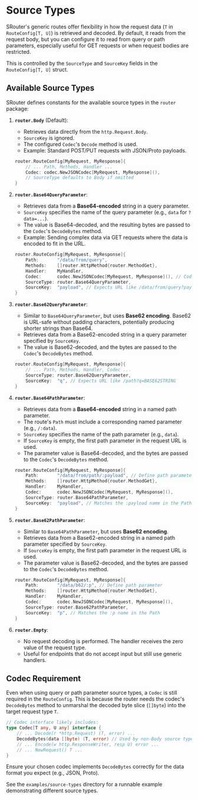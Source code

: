 # Source Types

SRouter's generic routes offer flexibility in how the request data (`T` in `RouteConfig[T, U]`) is retrieved and decoded. By default, it reads from the request body, but you can configure it to read from query or path parameters, especially useful for GET requests or when request bodies are restricted.

This is controlled by the `SourceType` and `SourceKey` fields in the `RouteConfig[T, U]` struct.

## Available Source Types

SRouter defines constants for the available source types in the `router` package:

1.  **`router.Body`** (Default):
    *   Retrieves data directly from the `http.Request.Body`.
    *   `SourceKey` is ignored.
    *   The configured `Codec`'s `Decode` method is used.
    *   Example: Standard POST/PUT requests with JSON/Proto payloads.

    ```go
    router.RouteConfig[MyRequest, MyResponse]{
        // ... Path, Methods, Handler ...
        Codec: codec.NewJSONCodec[MyRequest, MyResponse](),
        // SourceType defaults to Body if omitted
    }
    ```

2.  **`router.Base64QueryParameter`**:
    *   Retrieves data from a **Base64-encoded** string in a query parameter.
    *   `SourceKey` specifies the name of the query parameter (e.g., `data` for `?data=...`).
    *   The value is Base64-decoded, and the resulting bytes are passed to the `Codec`'s `DecodeBytes` method.
    *   Example: Sending complex data via GET requests where the data is encoded to fit in the URL.

    ```go
    router.RouteConfig[MyRequest, MyResponse]{
        Path:       "/data/from/query",
        Methods:    []router.HttpMethod{router.MethodGet},
        Handler:    MyHandler,
        Codec:      codec.NewJSONCodec[MyRequest, MyResponse](), // Codec still needed for DecodeBytes
        SourceType: router.Base64QueryParameter,
        SourceKey:  "payload", // Expects URL like /data/from/query?payload=BASE64STRING
    }
    ```

3.  **`router.Base62QueryParameter`**:
    *   Similar to `Base64QueryParameter`, but uses **Base62 encoding**. Base62 is URL-safe without padding characters, potentially producing shorter strings than Base64.
    *   Retrieves data from a Base62-encoded string in a query parameter specified by `SourceKey`.
    *   The value is Base62-decoded, and the bytes are passed to the `Codec`'s `DecodeBytes` method.

    ```go
    router.RouteConfig[MyRequest, MyResponse]{
        // ... Path, Methods, Handler, Codec ...
        SourceType: router.Base62QueryParameter,
        SourceKey:  "q", // Expects URL like /path?q=BASE62STRING
    }
    ```

4.  **`router.Base64PathParameter`**:
    *   Retrieves data from a **Base64-encoded** string in a named path parameter.
    *   The route's `Path` must include a corresponding named parameter (e.g., `/:data`).
    *   `SourceKey` specifies the name of the path parameter (e.g., `data`).
    *   If `SourceKey` is empty, the first path parameter in the request URL is used.
    *   The parameter value is Base64-decoded, and the bytes are passed to the `Codec`'s `DecodeBytes` method.

    ```go
    router.RouteConfig[MyRequest, MyResponse]{
        Path:       "/data/from/path/:payload", // Define path parameter
        Methods:    []router.HttpMethod{router.MethodGet},
        Handler:    MyHandler,
        Codec:      codec.NewJSONCodec[MyRequest, MyResponse](),
        SourceType: router.Base64PathParameter,
        SourceKey:  "payload", // Matches the :payload name in the Path
    }
    ```

5.  **`router.Base62PathParameter`**:
    *   Similar to `Base64PathParameter`, but uses **Base62 encoding**.
    *   Retrieves data from a Base62-encoded string in a named path parameter specified by `SourceKey`.
    *   If `SourceKey` is empty, the first path parameter in the request URL is used.
    *   The parameter value is Base62-decoded, and the bytes are passed to the `Codec`'s `DecodeBytes` method.

    ```go
    router.RouteConfig[MyRequest, MyResponse]{
        Path:       "/data/b62/:p", // Define path parameter
        Methods:    []router.HttpMethod{router.MethodGet},
        Handler:    MyHandler,
        Codec:      codec.NewJSONCodec[MyRequest, MyResponse](),
        SourceType: router.Base62PathParameter,
        SourceKey:  "p", // Matches the :p name in the Path
    }
    ```


6.  **`router.Empty`**:
    *   No request decoding is performed. The handler receives the zero value of the request type.
    *   Useful for endpoints that do not accept input but still use generic handlers.

## Codec Requirement

Even when using query or path parameter source types, a `Codec` is still required in the `RouteConfig`. This is because the router needs the codec's `DecodeBytes` method to unmarshal the decoded byte slice (`[]byte`) into the target request type `T`.

```go
// Codec interface likely includes:
type Codec[T any, U any] interface {
    // ... Decode(r *http.Request) (T, error) ...
    DecodeBytes(data []byte) (T, error) // Used by non-Body source types
    // ... Encode(w http.ResponseWriter, resp U) error ...
    // ... NewRequest() T ...
}
```

Ensure your chosen codec implements `DecodeBytes` correctly for the data format you expect (e.g., JSON, Proto).

See the `examples/source-types` directory for a runnable example demonstrating different source types.
